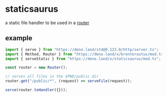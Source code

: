 # staticsaurus
a static file handler to be used in a [router](https://github.com/TypicalFence/brontoroutus)
## example
```ts
import { serve } from "https://deno.land/std@0.123.0/http/server.ts";
import { Method, Router } from "https://deno.land/x/brontoroutus/mod.ts";
import { serveStatic } from "https://deno.land/x/staticsaurus/mod.ts";

const router = new Router();

// serves all files in the $PWD/public dir
router.get("/public/*", (request) => serveFile(request));

serve(router.toHandler({}));
```
